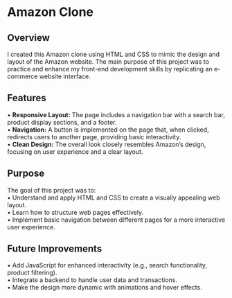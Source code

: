 # Amazon Clone

## Overview
I created this Amazon clone using HTML and CSS to mimic the design and layout of the Amazon website. The main purpose of this project was to practice and enhance my front-end development skills by replicating an e-commerce website interface.

## Features
•	**Responsive Layout:** The page includes a navigation bar with a search bar, product display sections, and a footer.<br>
•	**Navigation:** A button is implemented on the page that, when clicked, redirects users to another page, providing basic interactivity.<br>
•	**Clean Design:** The overall look closely resembles Amazon’s design, focusing on user experience and a clear layout.

## Purpose
The goal of this project was to:<br>
•	Understand and apply HTML and CSS to create a visually appealing web layout.<br>
•	Learn how to structure web pages effectively.<br>
•	Implement basic navigation between different pages for a more interactive user experience.

## Future Improvements
•	Add JavaScript for enhanced interactivity (e.g., search functionality, product filtering).<br>
•	Integrate a backend to handle user data and transactions.<br>
•	Make the design more dynamic with animations and hover effects.